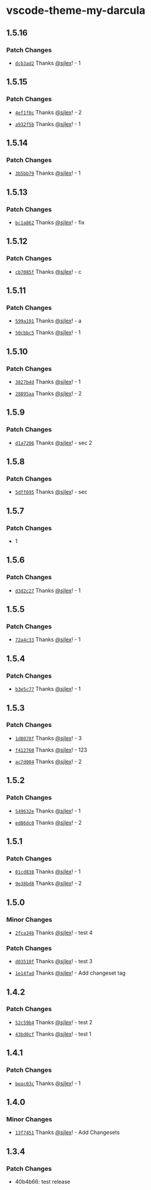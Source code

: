 # vscode-theme-my-darcula

## 1.5.16

### Patch Changes

- [`dcb3ad2`](https://github.com/sjlex/vscode-theme-my-darcula/commit/dcb3ad2daea244638ae8bcdd788622001d77da8b) Thanks [@sjlex](https://github.com/sjlex)! - 1

## 1.5.15

### Patch Changes

- [`4ef1f0c`](https://github.com/sjlex/vscode-theme-my-darcula/commit/4ef1f0cb51430c137cd38cba68c7f61ae339283a) Thanks [@sjlex](https://github.com/sjlex)! - 2

- [`a932f5b`](https://github.com/sjlex/vscode-theme-my-darcula/commit/a932f5ba971ef42059039d915e0d45e52bcf3aed) Thanks [@sjlex](https://github.com/sjlex)! - 1

## 1.5.14

### Patch Changes

- [`3b5bb79`](https://github.com/sjlex/vscode-theme-my-darcula/commit/3b5bb79d104cabe43990308aeb60abd5ad793486) Thanks [@sjlex](https://github.com/sjlex)! - 1

## 1.5.13

### Patch Changes

- [`bc1a862`](https://github.com/sjlex/vscode-theme-my-darcula/commit/bc1a862ca406be0df30af0052edd9295fa585632) Thanks [@sjlex](https://github.com/sjlex)! - fix

## 1.5.12

### Patch Changes

- [`cb7085f`](https://github.com/sjlex/vscode-theme-my-darcula/commit/cb7085f7db1339f3139d17b07f69bc41d292ca13) Thanks [@sjlex](https://github.com/sjlex)! - c

## 1.5.11

### Patch Changes

- [`599a191`](https://github.com/sjlex/vscode-theme-my-darcula/commit/599a1916ea0f97114649e84987a3dc8cc3f54529) Thanks [@sjlex](https://github.com/sjlex)! - a

- [`50cbbc5`](https://github.com/sjlex/vscode-theme-my-darcula/commit/50cbbc51ffaf8dfa93f05ebdbf55bcd81eb5cb0a) Thanks [@sjlex](https://github.com/sjlex)! - 1

## 1.5.10

### Patch Changes

- [`3827b4d`](https://github.com/sjlex/vscode-theme-my-darcula/commit/3827b4d902e29d520802b3a1a387993096fde3e7) Thanks [@sjlex](https://github.com/sjlex)! - 1

- [`28895aa`](https://github.com/sjlex/vscode-theme-my-darcula/commit/28895aabe0f4fb1a253a960dcf484a69dbacac4f) Thanks [@sjlex](https://github.com/sjlex)! - 2

## 1.5.9

### Patch Changes

- [`d1a7206`](https://github.com/sjlex/vscode-theme-my-darcula/commit/d1a7206e05a747c81e0626b8f99db2e0e8d0f7ab) Thanks [@sjlex](https://github.com/sjlex)! - sec 2

## 1.5.8

### Patch Changes

- [`5dff695`](https://github.com/sjlex/vscode-theme-my-darcula/commit/5dff6959f17837f3c5667a074a268f4bc93074c9) Thanks [@sjlex](https://github.com/sjlex)! - sec

## 1.5.7

### Patch Changes

- 1

## 1.5.6

### Patch Changes

- [`d3d2c27`](https://github.com/sjlex/vscode-theme-my-darcula/commit/d3d2c2799059b399f4f40d768a88e7f5f31cc3b7) Thanks [@sjlex](https://github.com/sjlex)! - 1

## 1.5.5

### Patch Changes

- [`72a4c33`](https://github.com/sjlex/vscode-theme-my-darcula/commit/72a4c330ee1d03d9f21423da8d96d113b099c505) Thanks [@sjlex](https://github.com/sjlex)! - 1

## 1.5.4

### Patch Changes

- [`b3e5c77`](https://github.com/sjlex/vscode-theme-my-darcula/commit/b3e5c774c404f4d1993b182bdd0318aa8518675b) Thanks [@sjlex](https://github.com/sjlex)! - 1

## 1.5.3

### Patch Changes

- [`1d8078f`](https://github.com/sjlex/vscode-theme-my-darcula/commit/1d8078ff65384bcd94ec73624c3d68ae8120dff3) Thanks [@sjlex](https://github.com/sjlex)! - 3

- [`f412760`](https://github.com/sjlex/vscode-theme-my-darcula/commit/f4127608c7cd1ec99077737d1b8d93af244a2bf5) Thanks [@sjlex](https://github.com/sjlex)! - 123

- [`ac7d004`](https://github.com/sjlex/vscode-theme-my-darcula/commit/ac7d0043911f408b5966f73f903ab9aebbd2f107) Thanks [@sjlex](https://github.com/sjlex)! - 2

## 1.5.2

### Patch Changes

- [`549632e`](https://github.com/sjlex/vscode-theme-my-darcula/commit/549632ea457f505ac56d678925af119bc614ebd8) Thanks [@sjlex](https://github.com/sjlex)! - 1

- [`ed86dc0`](https://github.com/sjlex/vscode-theme-my-darcula/commit/ed86dc03a153a326267f2153fd9e6b393ebec56c) Thanks [@sjlex](https://github.com/sjlex)! - 2

## 1.5.1

### Patch Changes

- [`01cd838`](https://github.com/sjlex/vscode-theme-my-darcula/commit/01cd8384e7da51b2c445c6b905ccfcd47a902eaf) Thanks [@sjlex](https://github.com/sjlex)! - 1

- [`9e38bd8`](https://github.com/sjlex/vscode-theme-my-darcula/commit/9e38bd8d66e042c964e82cc405636036f6093ff1) Thanks [@sjlex](https://github.com/sjlex)! - 2

## 1.5.0

### Minor Changes

- [`2fca34b`](https://github.com/sjlex/vscode-theme-my-darcula/commit/2fca34bb278c5df4505aa9441d7fa2cac8b69fb0) Thanks [@sjlex](https://github.com/sjlex)! - test 4

### Patch Changes

- [`d03510f`](https://github.com/sjlex/vscode-theme-my-darcula/commit/d03510fe3bfde29addc3902f54501ba409b7e428) Thanks [@sjlex](https://github.com/sjlex)! - test 3

- [`1e14fad`](https://github.com/sjlex/vscode-theme-my-darcula/commit/1e14fad96973b9e44e5be36f5efd6611beb65a8d) Thanks [@sjlex](https://github.com/sjlex)! - Add changeset tag

## 1.4.2

### Patch Changes

- [`52c59b4`](https://github.com/sjlex/vscode-theme-my-darcula/commit/52c59b416824609c4243563eb030b481054a5644) Thanks [@sjlex](https://github.com/sjlex)! - test 2

- [`43bd0cf`](https://github.com/sjlex/vscode-theme-my-darcula/commit/43bd0cfb237e684ebe80de38a02c72e202499857) Thanks [@sjlex](https://github.com/sjlex)! - test 1

## 1.4.1

### Patch Changes

- [`beac03c`](https://github.com/sjlex/vscode-theme-my-darcula/commit/beac03cb042d611eaf5b2e6f668762c8a799f956) Thanks [@sjlex](https://github.com/sjlex)! - 1

## 1.4.0

### Minor Changes

- [`13f7451`](https://github.com/sjlex/vscode-theme-my-darcula/commit/13f74519bf401ab16a903e325a3b9d218c784c42) Thanks [@sjlex](https://github.com/sjlex)! - Add Changesets

## 1.3.4

### Patch Changes

- 40b4b66: test release
